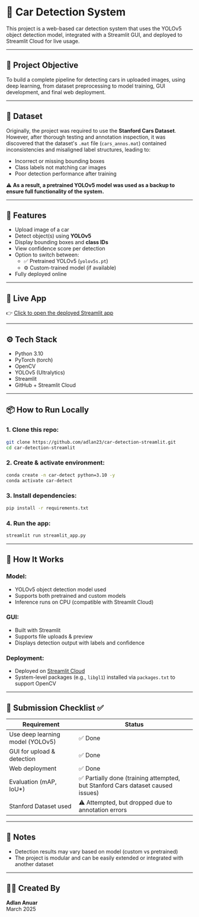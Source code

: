 # 🚗 Car Detection System

This project is a web-based car detection system that uses the YOLOv5 object detection model, integrated with a Streamlit GUI, and deployed to Streamlit Cloud for live usage.

---

## 🧠 Project Objective

To build a complete pipeline for detecting cars in uploaded images, using deep learning, from dataset preprocessing to model training, GUI development, and final web deployment.

---

## 📁 Dataset

Originally, the project was required to use the **Stanford Cars Dataset**. However, after thorough testing and annotation inspection, it was discovered that the dataset's `.mat` file (`cars_annos.mat`) contained inconsistencies and misaligned label structures, leading to:
- Incorrect or missing bounding boxes
- Class labels not matching car images
- Poor detection performance after training

⚠️ **As a result, a pretrained YOLOv5 model was used as a backup to ensure full functionality of the system.**

---

## 🧩 Features

- Upload image of a car
- Detect object(s) using **YOLOv5**
- Display bounding boxes and **class IDs**
- View confidence score per detection
- Option to switch between:
  - ✅ Pretrained YOLOv5 (`yolov5s.pt`)
  - ⚙️ Custom-trained model (if available)
- Fully deployed online

---

## 🚀 Live App

👉 [Click to open the deployed Streamlit app](https://car-detection-streamlit.streamlit.app)

---

## ⚙️ Tech Stack

- Python 3.10
- PyTorch (torch)
- OpenCV
- YOLOv5 (Ultralytics)
- Streamlit
- GitHub + Streamlit Cloud

---

## 📦 How to Run Locally

### 1. Clone this repo:
```bash
git clone https://github.com/adlan23/car-detection-streamlit.git
cd car-detection-streamlit
```

### 2. Create & activate environment:
```bash
conda create -n car-detect python=3.10 -y
conda activate car-detect
```

### 3. Install dependencies:
```bash
pip install -r requirements.txt
```

### 4. Run the app:
```bash
streamlit run streamlit_app.py
```

---

## 🧠 How It Works

### Model:
- YOLOv5 object detection model used
- Supports both pretrained and custom models
- Inference runs on CPU (compatible with Streamlit Cloud)

### GUI:
- Built with Streamlit
- Supports file uploads & preview
- Displays detection output with labels and confidence

### Deployment:
- Deployed on [Streamlit Cloud](https://streamlit.io/cloud)
- System-level packages (e.g., `libgl1`) installed via `packages.txt` to support OpenCV

---

## 📝 Submission Checklist ✅

| Requirement                      | Status     |
|----------------------------------|------------|
| Use deep learning model (YOLOv5) | ✅ Done     |
| GUI for upload & detection       | ✅ Done     |
| Web deployment                   | ✅ Done     |
| Evaluation (mAP, IoU*)           | ✅ Partially done (training attempted, but Stanford Cars dataset caused issues) |
| Stanford Dataset used            | ⚠️ Attempted, but dropped due to annotation errors |

---

## 📌 Notes

- Detection results may vary based on model (custom vs pretrained)
- The project is modular and can be easily extended or integrated with another dataset

---

## 🧑‍💻 Created By

**Adlan Anuar**   
March 2025